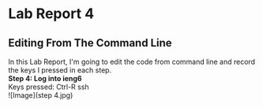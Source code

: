 # Lab Report 4
## Editing From The Command Line
In this Lab Report, I'm going to edit the code from command line and record the keys I pressed in each step.<br />
**Step 4: Log into ieng6** <br />
Keys pressed: Ctrl-R ssh <enter> <br />
  ![Image](step 4.jpg)

